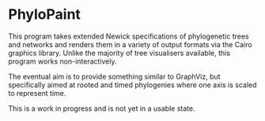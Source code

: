 PhyloPaint
==========

This program takes extended Newick specifications of phylogenetic
trees and networks and renders them in a variety of output formats via
the Cairo graphics library.  Unlike the majority of tree visualisers
available, this program works non-interactively.

The eventual aim is to provide something similar to GraphViz, but 
specifically aimed at rooted and timed phylogenies where one axis
is scaled to represent time.

This is a work in progress and is not yet in a usable state.
